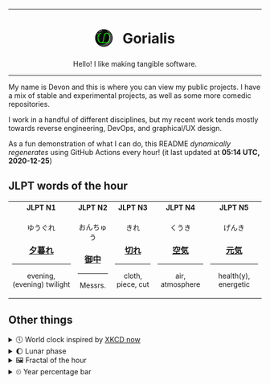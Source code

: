 ***

<h1 align="center">
<sub>
    <img src="readme/resources/avatar.png" height="36">
</sub>
&nbsp;
Gorialis
</h1>
<p align="center">
Hello! I like making tangible software.
</p>

***

My name is Devon and this is where you can view my public projects. I have a mix of stable and experimental projects, as well as some more comedic repositories.

I work in a handful of different disciplines, but my recent work tends mostly towards reverse engineering, DevOps, and graphical/UX design.

As a fun demonstration of what I can do, this README *dynamically regenerates* using GitHub Actions every hour! (it last updated at **05:14 UTC, 2020-12-25**)

<h2>JLPT words of the hour</h2>
<table>
    <tr>
        <th>JLPT N1</th>
        <th>JLPT N2</th>
        <th>JLPT N3</th>
        <th>JLPT N4</th>
        <th>JLPT N5</th>
    </tr>
    <tr>
        <td>
            <p align="center">ゆうぐれ</p>
            <h3 align="center"><b><a href="https://jisho.org/search/%E5%A4%95%E6%9A%AE%E3%82%8C">夕暮れ</a></b></h3>
            <hr>
            <p align="center">evening,<wbr> (evening) twilight</p>
        </td>
        <td>
            <p align="center">おんちゅう</p>
            <h3 align="center"><b><a href="https://jisho.org/search/%E5%BE%A1%E4%B8%AD">御中</a></b></h3>
            <hr>
            <p align="center">Messrs.</p>
        </td>
        <td>
            <p align="center">きれ</p>
            <h3 align="center"><b><a href="https://jisho.org/search/%E5%88%87%E3%82%8C">切れ</a></b></h3>
            <hr>
            <p align="center">cloth,<wbr> piece,<wbr> cut</p>
        </td>
        <td>
            <p align="center">くうき</p>
            <h3 align="center"><b><a href="https://jisho.org/search/%E7%A9%BA%E6%B0%97">空気</a></b></h3>
            <hr>
            <p align="center">air,<wbr> atmosphere</p>
        </td>
        <td>
            <p align="center">げんき</p>
            <h3 align="center"><b><a href="https://jisho.org/search/%E5%85%83%E6%B0%97">元気</a></b></h3>
            <hr>
            <p align="center">health(y),<wbr> energetic</p>
        </td>
    </tr>
</table>

<h2>Other things</h2>
<details>
<summary>🕔  World clock inspired by <a href="https://xkcd.com/now">XKCD now</a></summary>

> <img src="generated/now.png" width="512">

</details>
<details>
<summary>🌔 Lunar phase</summary>

The moon is approximately 37.73% through its phase (Waxing Gibbous).

</details>
<details>
<summary>&#x1f5bc; Fractal of the hour</summary>

> <img src="generated/fractal.png" width="512">

</details>
<details>
<summary>&#x23f2; Year percentage bar</summary>
<pre><code>2020 [███████████████████▁] 98.15%</code></pre>
</details>
